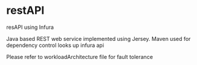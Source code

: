 # restAPI
resAPI using Infura

Java based REST web service implemented using Jersey. 
Maven used for dependency control
looks up infura api


Please refer to workloadArchitecture file for fault tolerance
